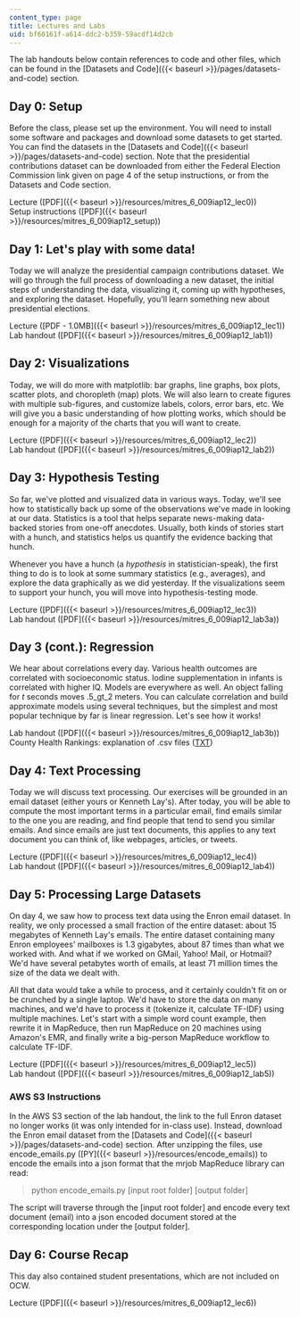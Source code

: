 ```yaml
---
content_type: page
title: Lectures and Labs
uid: bf60161f-a614-ddc2-b359-59acdf14d2cb
---
```


The lab handouts below contain references to code and other files, which can be found in the [Datasets and Code]({{< baseurl >}}/pages/datasets-and-code) section.

Day 0: Setup
------------

Before the class, please set up the environment. You will need to install some software and packages and download some datasets to get started. You can find the datasets in the [Datasets and Code]({{< baseurl >}}/pages/datasets-and-code) section. Note that the presidential contributions dataset can be downloaded from either the Federal Election Commission link given on page 4 of the setup instructions, or from the Datasets and Code section.

Lecture ([PDF]({{< baseurl >}}/resources/mitres_6_009iap12_lec0))  
Setup instructions ([PDF]({{< baseurl >}}/resources/mitres_6_009iap12_setup))

Day 1: Let's play with some data!
---------------------------------

Today we will analyze the presidential campaign contributions dataset. We will go through the full process of downloading a new dataset, the initial steps of understanding the data, visualizing it, coming up with hypotheses, and exploring the dataset. Hopefully, you'll learn something new about presidential elections.

Lecture ([PDF - 1.0MB]({{< baseurl >}}/resources/mitres_6_009iap12_lec1))  
Lab handout ([PDF]({{< baseurl >}}/resources/mitres_6_009iap12_lab1))

Day 2: Visualizations
---------------------

Today, we will do more with matplotlib: bar graphs, line graphs, box plots, scatter plots, and choropleth (map) plots. We will also learn to create figures with multiple sub-figures, and customize labels, colors, error bars, etc. We will give you a basic understanding of how plotting works, which should be enough for a majority of the charts that you will want to create.

Lecture ([PDF]({{< baseurl >}}/resources/mitres_6_009iap12_lec2))  
Lab handout ([PDF]({{< baseurl >}}/resources/mitres_6_009iap12_lab2))

Day 3: Hypothesis Testing
-------------------------

So far, we've plotted and visualized data in various ways. Today, we'll see how to statistically back up some of the observations we've made in looking at our data. Statistics is a tool that helps separate news-making data-backed stories from one-off anecdotes. Usually, both kinds of stories start with a hunch, and statistics helps us quantify the evidence backing that hunch.

Whenever you have a hunch (a _hypothesis_ in statistician-speak), the first thing to do is to look at some summary statistics (e.g., averages), and explore the data graphically as we did yesterday. If the visualizations seem to support your hunch, you will move into hypothesis-testing mode.

Lecture ([PDF]({{< baseurl >}}/resources/mitres_6_009iap12_lec3))  
Lab handout ([PDF]({{< baseurl >}}/resources/mitres_6_009iap12_lab3a))

Day 3 (cont.): Regression
-------------------------

We hear about correlations every day. Various health outcomes are correlated with socioeconomic status. Iodine supplementation in infants is correlated with higher IQ. Models are everywhere as well. An object falling for _t_ seconds moves .5_gt_2 meters. You can calculate correlation and build approximate models using several techniques, but the simplest and most popular technique by far is linear regression. Let's see how it works!

Lab handout ([PDF]({{< baseurl >}}/resources/mitres_6_009iap12_lab3b))  
County Health Rankings: explanation of .csv files ([TXT](./resolveuid/7cf9e4578674871f88fc11228a9ebf1a))

Day 4: Text Processing
----------------------

Today we will discuss text processing. Our exercises will be grounded in an email dataset (either yours or Kenneth Lay's). After today, you will be able to compute the most important terms in a particular email, find emails similar to the one you are reading, and find people that tend to send you similar emails. And since emails are just text documents, this applies to any text document you can think of, like webpages, articles, or tweets.

Lecture ([PDF]({{< baseurl >}}/resources/mitres_6_009iap12_lec4))  
Lab handout ([PDF]({{< baseurl >}}/resources/mitres_6_009iap12_lab4))

Day 5: Processing Large Datasets
--------------------------------

On day 4, we saw how to process text data using the Enron email dataset. In reality, we only processed a small fraction of the entire dataset: about 15 megabytes of Kenneth Lay's emails. The entire dataset containing many Enron employees' mailboxes is 1.3 gigabytes, about 87 times than what we worked with. And what if we worked on GMail, Yahoo! Mail, or Hotmail? We'd have several petabytes worth of emails, at least 71 million times the size of the data we dealt with.

All that data would take a while to process, and it certainly couldn't fit on or be crunched by a single laptop. We'd have to store the data on many machines, and we'd have to process it (tokenize it, calculate TF-IDF) using multiple machines. Let's start with a simple word count example, then rewrite it in MapReduce, then run MapReduce on 20 machines using Amazon's EMR, and finally write a big-person MapReduce workflow to calculate TF-IDF.

Lecture ([PDF]({{< baseurl >}}/resources/mitres_6_009iap12_lec5))  
Lab handout ([PDF]({{< baseurl >}}/resources/mitres_6_009iap12_lab5))

### AWS S3 Instructions

In the AWS S3 section of the lab handout, the link to the full Enron dataset no longer works (it was only intended for in-class use). Instead, download the Enron email dataset from the [Datasets and Code]({{< baseurl >}}/pages/datasets-and-code) section. After unzipping the files, use encode\_emails.py ([PY]({{< baseurl >}}/resources/encode_emails)) to encode the emails into a json format that the mrjob MapReduce library can read:

> python encode\_emails.py \[input root folder\] \[output folder\]

The script will traverse through the \[input root folder\] and encode every text document (email) into a json encoded document stored at the corresponding location under the \[output folder\].

Day 6: Course Recap
-------------------

This day also contained student presentations, which are not included on OCW.

Lecture ([PDF]({{< baseurl >}}/resources/mitres_6_009iap12_lec6))